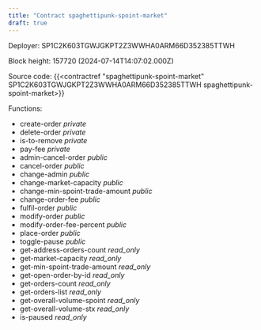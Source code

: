 ```yaml
---
title: "Contract spaghettipunk-spoint-market"
draft: true
---
```

Deployer: SP1C2K603TGWJGKPT2Z3WWHA0ARM66D352385TTWH


 



Block height: 157720 (2024-07-14T14:07:02.000Z)

Source code: {{<contractref "spaghettipunk-spoint-market" SP1C2K603TGWJGKPT2Z3WWHA0ARM66D352385TTWH spaghettipunk-spoint-market>}}

Functions:

* create-order _private_
* delete-order _private_
* is-to-remove _private_
* pay-fee _private_
* admin-cancel-order _public_
* cancel-order _public_
* change-admin _public_
* change-market-capacity _public_
* change-min-spoint-trade-amount _public_
* change-order-fee _public_
* fulfil-order _public_
* modify-order _public_
* modify-order-fee-percent _public_
* place-order _public_
* toggle-pause _public_
* get-address-orders-count _read_only_
* get-market-capacity _read_only_
* get-min-spoint-trade-amount _read_only_
* get-open-order-by-id _read_only_
* get-orders-count _read_only_
* get-orders-list _read_only_
* get-overall-volume-spoint _read_only_
* get-overall-volume-stx _read_only_
* is-paused _read_only_
